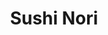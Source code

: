 ---
layout: place
title: "Sushi Nori"
permalink: /washington/seattle/sushi-nori.html
stateAbbr: WA
stateName: Washington
cityName: Seattle
seo:
  name: "Sushi Nori"
  type: Restaurant
  links: null
description: "Sushi Nori serves delicious sushi in Seattle, Washington. Try fresh Japanese dishes for a great dining experience. "
place_id: ChIJkTL4QFsVkFQR5q0QA13H2_E
photos:
  - name: >-
      places/ChIJkTL4QFsVkFQR5q0QA13H2_E/photos/AeeoHcKIKx-IzBJ1bgj5c9J-ThMrcg95ASAYpViLBpVYFvxtkT0Ezkw-dD8xuH-byAMt4BCnvppLFzSGWs28EV-mYM6_7snR8u2_OtWFPxOc5nfykBhqUaL6EKq4sZnU2pnKsxVF5lbqY1nn3aqDVNKAtMTZU8jpY40YecWISuR007XuNlNXurrRWtYCB0nTiN-LkDcnc5KA5lH1DTjx4QuP_f4sAr5HuXFxIC8WD0_SDZst3902lvvZOn4tQydDqfUZRNrRhz6YP72KauXqFohkMjHeD9wUPPqgqF05fymVdKngFw
    widthPx: 3024
    heightPx: 4032
    authorAttributions:
      - displayName: Sushi Nori
        uri: https://maps.google.com/maps/contrib/107736774663244955826
        photoUri: >-
          https://lh3.googleusercontent.com/a-/ALV-UjWJ909_0f_20yRzezr9McvC5cw1KxRJ9gw1zgwGqVbROGzqpWw=s100-p-k-no-mo
    flagContentUri: >-
      https://www.google.com/local/imagery/report/?cb_client=maps_api_places.places_api&image_key=!1e10!2sAF1QipNaSPDWG26Zy0Mj5TEMlW6CU2QvkJklhke2XN_S&hl=en-US
    googleMapsUri: >-
      https://www.google.com/maps/place//data=!3m4!1e2!3m2!1sAF1QipNaSPDWG26Zy0Mj5TEMlW6CU2QvkJklhke2XN_S!2e10!4m2!3m1!1s0x5490155b40f83291:0xf1dbc75d0310ade6
  - name: >-
      places/ChIJkTL4QFsVkFQR5q0QA13H2_E/photos/AeeoHcLVLrV8D2Ozlmrxe-XGgwO_RF6xHHGQo5yBHxX4gEBQp9LukiyEu-ocsJhvUExO34duLUyTsoWqB5xTg6f_3a3fVw5ZqsI5dRBQ1YWVbUj-SY8X8vmKn3TG4nOZCibjHA13j5K9wuvXZFTrPIQ8jMqa73B9CQw0NS8SOvQwfXOfVRN9LyxrOxvANySKCOOtQowNUGEH3InE138Xv8jnixTozPE5FYTQbT9sGTyAnb3pA3iQuMuBeoeA2TEikTo4WaR9ov1PbGanZ2Ku8qg2RNOyfCBF1AwBYLyOiijPSrZDoi8HrzmU00qyswqL1ZWzgkZ-2onp3loELESJJwF4l460V4z1u3kIhUlhwNDB_WJid-Q-gv-tTA9ZFwSa3auXFFPp8PQED8YS6t_Tivr-lQ6EEu-u602CdT8GCHfTmHqFGA
    widthPx: 3024
    heightPx: 4032
    authorAttributions:
      - displayName: Chunneath Kravanh
        uri: https://maps.google.com/maps/contrib/102302593176591377521
        photoUri: >-
          https://lh3.googleusercontent.com/a-/ALV-UjWgazO465KH8FU9K_9asmT4VGJ2Lb0bsnPXs6WJN0cAn6URz62F=s100-p-k-no-mo
    flagContentUri: >-
      https://www.google.com/local/imagery/report/?cb_client=maps_api_places.places_api&image_key=!1e10!2sCIHM0ogKEICAgMCIiqGRVA&hl=en-US
    googleMapsUri: >-
      https://www.google.com/maps/place//data=!3m4!1e2!3m2!1sCIHM0ogKEICAgMCIiqGRVA!2e10!4m2!3m1!1s0x5490155b40f83291:0xf1dbc75d0310ade6
  - name: >-
      places/ChIJkTL4QFsVkFQR5q0QA13H2_E/photos/AeeoHcLBDguIXSOfm0w1DrQt-6j6kJh7MhBOTK5Bq0mIyloDgaftnY46ppZgC0s4waWTxJn3P_AE6Qv-YUb_qYIOv1CT20A8NVxHvd2mh3_iCnLOm9S4DZmKDt68EU4QqFYOo-PeWQ71su_2M3_ZlcTDlIO5_RVYgxJQxqYX_ID0khHTULhpGykVW0CWfpmu0x-JG06QizkA7W9IPqjBxcybsEC_9kYbvA33nu7Ut0iugCapNdwuCQ-d5Ylh4kj3eTOc044Wltc5DwmGDIfMekjA_SBXM8cFON_sC1zL3WwlFjY0Cg
    widthPx: 1616
    heightPx: 1080
    authorAttributions:
      - displayName: Sushi Nori
        uri: https://maps.google.com/maps/contrib/107736774663244955826
        photoUri: >-
          https://lh3.googleusercontent.com/a-/ALV-UjWJ909_0f_20yRzezr9McvC5cw1KxRJ9gw1zgwGqVbROGzqpWw=s100-p-k-no-mo
    flagContentUri: >-
      https://www.google.com/local/imagery/report/?cb_client=maps_api_places.places_api&image_key=!1e10!2sAF1QipO75Ana3vfu2pT0jJDnFmFuCBeH0o9_MzALVnkl&hl=en-US
    googleMapsUri: >-
      https://www.google.com/maps/place//data=!3m4!1e2!3m2!1sAF1QipO75Ana3vfu2pT0jJDnFmFuCBeH0o9_MzALVnkl!2e10!4m2!3m1!1s0x5490155b40f83291:0xf1dbc75d0310ade6
  - name: >-
      places/ChIJkTL4QFsVkFQR5q0QA13H2_E/photos/AeeoHcIN-9HiHjBs4PTHfXMCv0FjuZhAtkfWRVcCXZm7qRhdazvBWgd1HsQiZUsbaQ_6-6SqodOkPMXdW2xXUHLWH8KMR95IIQ-L4wT-zIi4NQEijulR2yFU40YsWiimfXq9Of3sTOWCZF7Gzl0l-a0TPv35b7IxYWlirS1dq1rMndYCu7B5Nm0KzZQ879SDpwaGTrLIt9tQGDopd0s6MRVWZreK8BXQsTvYlnw32nLMo4Smka8rymiEyeM2jCgmZ2741fMDiEJAzlffKte7-f-VzRJLYeYgmqIjrl-xwqTfkaq6eXTosrL46lgTdcepAsDxILAouxhoxsjCqWi8fTGhDPZFb3lT7FG2w9VXYM8xOci6k3uqDYNyLvU1Anc6bcLTbae3my3UXZd_yDlTcJZooAQygIV5mhgNlCsry3xjTmM682TU
    widthPx: 4800
    heightPx: 3600
    authorAttributions:
      - displayName: Sophia Kim
        uri: https://maps.google.com/maps/contrib/101372249061167753778
        photoUri: >-
          https://lh3.googleusercontent.com/a/ACg8ocJAaXueS4wg4rx0Qw2gLkojM46zM4AZqL9eDe4SZt_QiOm6HA=s100-p-k-no-mo
    flagContentUri: >-
      https://www.google.com/local/imagery/report/?cb_client=maps_api_places.places_api&image_key=!1e10!2sCIHM0ogKEICAgMDIxIXLygE&hl=en-US
    googleMapsUri: >-
      https://www.google.com/maps/place//data=!3m4!1e2!3m2!1sCIHM0ogKEICAgMDIxIXLygE!2e10!4m2!3m1!1s0x5490155b40f83291:0xf1dbc75d0310ade6
  - name: >-
      places/ChIJkTL4QFsVkFQR5q0QA13H2_E/photos/AeeoHcIhX3sGOPB8uUPeKmr6Va7CxYNhLnA26-GHyMaaNNVux4_T3poi1PreNp1A5dOUXQIkkb_CxOXYpbgnFny0p_0kYxfRw0dSvrjGl51SFfTJuNHleG2vqoZoRIPQNOIcovBsfW2Jc9lYs7A6KIHMRecOY-JzX3ImYRFi0_ySIbZN3_BEcuncqoBRs94xBS82qqL9S0HqQ0vqg-GkGlx93HH-9YNktd9ovKGyDmrtwFMESIyL6AOO8OGYVvJ1gGKkS5BOKSK6AKzxr-Hin_R4PUXQVANKPQNy388nauHKZiOj73ufoC1c7N5KpJeUkaxXw8zf3R-Boyy7lTxFJwLjNzJkFmjLkn3uUX06NffLyeu5HgC8nbVqXG-qlxUFX09wuS30afHXtn_6CSTNfMdnq9xTFyT7NQEyDjC3nFi_rZQ3teiH
    widthPx: 4800
    heightPx: 3600
    authorAttributions:
      - displayName: hyt5168
        uri: https://maps.google.com/maps/contrib/116258063497492904062
        photoUri: >-
          https://lh3.googleusercontent.com/a/ACg8ocIgSGhFcwY6q6jm5ApTyoh-Pw96IpP2PUGRTX-g21vpoEpx3Q=s100-p-k-no-mo
    flagContentUri: >-
      https://www.google.com/local/imagery/report/?cb_client=maps_api_places.places_api&image_key=!1e10!2sCIHM0ogKEICAgMCA8ZDaywE&hl=en-US
    googleMapsUri: >-
      https://www.google.com/maps/place//data=!3m4!1e2!3m2!1sCIHM0ogKEICAgMCA8ZDaywE!2e10!4m2!3m1!1s0x5490155b40f83291:0xf1dbc75d0310ade6
  - name: >-
      places/ChIJkTL4QFsVkFQR5q0QA13H2_E/photos/AeeoHcKJFudbIXrSpCoAi8sDmR7rcMJ966os7Br-EfVHOpYMaPhuxw3hu6883e8L8xgDjS0yuhOwUmsolGDjUXLDq95C1fR00wqAqWS70jIRGBB6WRL2NdWAxZ_1LmtEgQ-qG-gi4nkmal4MEcXD_--0TTSo3ZsZFA3nBsSXxui8a-hacKVImAFbZXrbOtwKC_iXPwYr4nRzAXAdIDjWhLoRZSRiYzYt-a8TM1KujbPUQHHqEF1P-qrLNUXyIaDGD-aNDIEzVAW3CWqLuIbXpp_iCnjMXW2kujCx69zUwNFBXr0MjFoKPo8A3qRt_ly58UCxlnd7iOzVYsOdjf_O1A4dFdXJDOjVjsXJhd2-Sz0dDY1vKP7KUPUymhKtmUA5RlF0FeyXj6U1BMgA2lD8kinnvhD1FWVTHOouf6qSe8-M74aYWys
    widthPx: 4032
    heightPx: 3024
    authorAttributions:
      - displayName: hyt5168
        uri: https://maps.google.com/maps/contrib/116258063497492904062
        photoUri: >-
          https://lh3.googleusercontent.com/a/ACg8ocIgSGhFcwY6q6jm5ApTyoh-Pw96IpP2PUGRTX-g21vpoEpx3Q=s100-p-k-no-mo
    flagContentUri: >-
      https://www.google.com/local/imagery/report/?cb_client=maps_api_places.places_api&image_key=!1e10!2sCIHM0ogKEICAgMCA8ZDaqwE&hl=en-US
    googleMapsUri: >-
      https://www.google.com/maps/place//data=!3m4!1e2!3m2!1sCIHM0ogKEICAgMCA8ZDaqwE!2e10!4m2!3m1!1s0x5490155b40f83291:0xf1dbc75d0310ade6
  - name: >-
      places/ChIJkTL4QFsVkFQR5q0QA13H2_E/photos/AeeoHcKMMypX6Bjx_M9Z7NjwSmYEo5zS5jQHeo-0Iz-yjzuOpfpg-pF93QNZbRKm727UpofrOTl-oaRS4lvoxAF-XAAuKQzbhiiTMoy6kZq_AW_f4_S__kmU3aSFnZ_dIaPjDCDI16qET93MIUQNRbCM8B48VS6WCKBUGhF6pwqXMRD8Fn4_YGxQcZxkL_fTmuv1yPiDOUe7lCtCQGrnPZPTNMfd7p_VVvfZSRAIJKbIOJUldKVJKGFi6BpDrG2NNKdXVFB9FTs1819_U235jBzy74D21OY43jLC3IXb4VLZMvZACJweEMsI1k7TPl8UZGFM74CLZv3WG6aH79e1iXY1LLf04pywBACXz_K2kccnkRC3ozySgDat_6zeqK3_K4-SzKn41To73w4ZIVZR7YHoRkandk8G76PEIFxZGB-xkBo0-w
    widthPx: 4800
    heightPx: 2700
    authorAttributions:
      - displayName: Cartier Nguyen
        uri: https://maps.google.com/maps/contrib/114891733831331946756
        photoUri: >-
          https://lh3.googleusercontent.com/a/ACg8ocIiFrta6BCBVlWWDCiOlOm0NgR3JlAW1aCvRbVftI6de9ANgw=s100-p-k-no-mo
    flagContentUri: >-
      https://www.google.com/local/imagery/report/?cb_client=maps_api_places.places_api&image_key=!1e10!2sCIHM0ogKEICAgMCgm7eSZQ&hl=en-US
    googleMapsUri: >-
      https://www.google.com/maps/place//data=!3m4!1e2!3m2!1sCIHM0ogKEICAgMCgm7eSZQ!2e10!4m2!3m1!1s0x5490155b40f83291:0xf1dbc75d0310ade6
  - name: >-
      places/ChIJkTL4QFsVkFQR5q0QA13H2_E/photos/AeeoHcJo7GhSxWE86t5E-CvlCZdsO4V-tv-lRVeJuAeW9SDbAdc8IrgnJE7RH5iNk28_uy3u36Zg7Vxh_gisL5J2EsDivN5ORg3g84x6ZPCxkxbWG9ZWfWvyAFEw0G8kp55n31g9QfBGPsa_7WtCYhv-CygaSfoRyoU58uhERWwp4xAzVNcd4YFZEWZ9dR1EIC_h8XjA8tJNJQ0_N3C5xYUkOpQ57lSPhlZNbaiIktg--5tA1dxnit5hGYrKZ62N9I2utQzCXF1763x75KW9BW7_kt6lWgfYLQb45OztADCJqUpqvQZ2hVr67g_39o1bHmsfze5dW3YwZ5TJbb1lfalrTxhUI9Mtjm3RTm8Z_tH5-mPyZxNJ-C80JXEq-Zx8uzw631oQIrdYGqgDgnofxfWHG1LReLW69zLp85RWUBDrrr0UWg
    widthPx: 4032
    heightPx: 3024
    authorAttributions:
      - displayName: Keng SS
        uri: https://maps.google.com/maps/contrib/112496984022399191215
        photoUri: >-
          https://lh3.googleusercontent.com/a-/ALV-UjXN4S26G0MU0EzwnXw5cMndOAjFRuX0LX2VG_FYdUt967WL4E5pXQ=s100-p-k-no-mo
    flagContentUri: >-
      https://www.google.com/local/imagery/report/?cb_client=maps_api_places.places_api&image_key=!1e10!2sCIHM0ogKEICAgMCwh4bBOA&hl=en-US
    googleMapsUri: >-
      https://www.google.com/maps/place//data=!3m4!1e2!3m2!1sCIHM0ogKEICAgMCwh4bBOA!2e10!4m2!3m1!1s0x5490155b40f83291:0xf1dbc75d0310ade6
  - name: >-
      places/ChIJkTL4QFsVkFQR5q0QA13H2_E/photos/AeeoHcLy2D8Vk5TmfpDznyuwtgz-PnyDu-8JxO-CTQvFAHkMg3QnXz3_4bYMchkhAY4etjNUfyKj_IvJfsii8UCHgv3zLsQ_-RcP7_EE5fvC8swCTR0LsHnG1sEfsHfbALTDQe89F1n8lLaIkSqZKS0AG_PUsqmYZalgv469vNFOG6Wfh_xE0tePvCpcwJ67WGOBmO6RvC8dHeYkMOYnUnvM3U5HjxOpdX2kZ-DgSRIRrBZFMLJqirN7AtiZE4t_hAVhRyh6EUAaLTskaQqPIoPHiIma0AqxcXmL8RMe0GQRDhp6YGHNEbBJ3gEwozD0A1lkZebxX0Jfzc8FxVN0UkZ_hYPIdG_qqE9E9kwoKLmtkwegzjn53Ilf48LVagNjU4GZn3zlS1m5b7SU5uCT1iAkRDb3qXxz3chksZ7f2d42MMr9QA
    widthPx: 4032
    heightPx: 3024
    authorAttributions:
      - displayName: Keng SS
        uri: https://maps.google.com/maps/contrib/112496984022399191215
        photoUri: >-
          https://lh3.googleusercontent.com/a-/ALV-UjXN4S26G0MU0EzwnXw5cMndOAjFRuX0LX2VG_FYdUt967WL4E5pXQ=s100-p-k-no-mo
    flagContentUri: >-
      https://www.google.com/local/imagery/report/?cb_client=maps_api_places.places_api&image_key=!1e10!2sCIHM0ogKEICAgMCwh4bBeA&hl=en-US
    googleMapsUri: >-
      https://www.google.com/maps/place//data=!3m4!1e2!3m2!1sCIHM0ogKEICAgMCwh4bBeA!2e10!4m2!3m1!1s0x5490155b40f83291:0xf1dbc75d0310ade6
  - name: >-
      places/ChIJkTL4QFsVkFQR5q0QA13H2_E/photos/AeeoHcIsQxHgncd98cV_VxVtEYXAw6YT0JudwAlb3S14NG7lVmQ5raexYo6gp14mhj1hPymGwR-A4fyUcHGNRFz-jZ4cnRzVWmKhHPMxOpYlsaNFYOK-0Jp7Wg6UAwOx0H3a9i_iQzr7r7JtW8enb-Dd2tp73DrTbqTohZ_oXhQLDvC57saX7sOQ2EV281QGed4mYf-56XVYpCyNCdjDqXcc1uWrM66AIfZitBGQk-_Oo--wClcczTBeBL1DkR4X85MpiRL3YiDTFL2_uteSfdzHlHDYJN4kXd82n0BfZxxPad__oUjccLIVnFTeFtqM6LwRmtlgLeK51i6GKcrWexhlTpyJ-2oVtbWr7xYLKvQLBgngpMitdgSrGr8p_e5qzO7uyKAQ3DrU4RCE5CEVsz3gBdQJCll8dhuZqqZu6n0_YBpRj2k_
    widthPx: 4800
    heightPx: 3600
    authorAttributions:
      - displayName: hyt5168
        uri: https://maps.google.com/maps/contrib/116258063497492904062
        photoUri: >-
          https://lh3.googleusercontent.com/a/ACg8ocIgSGhFcwY6q6jm5ApTyoh-Pw96IpP2PUGRTX-g21vpoEpx3Q=s100-p-k-no-mo
    flagContentUri: >-
      https://www.google.com/local/imagery/report/?cb_client=maps_api_places.places_api&image_key=!1e10!2sCIHM0ogKEICAgMCA8ZDaiwE&hl=en-US
    googleMapsUri: >-
      https://www.google.com/maps/place//data=!3m4!1e2!3m2!1sCIHM0ogKEICAgMCA8ZDaiwE!2e10!4m2!3m1!1s0x5490155b40f83291:0xf1dbc75d0310ade6
address: 2366 Eastlake Ave E Suite 101, Seattle, WA 98102, USA
street: 2366 Eastlake Ave E Suite 101
city: Seattle
state: WA
zip: '98102'
country: USA
neighborhood: Eastlake
latitude: '47.641735'
longitude: '-122.325641'
accessibility_options:
  wheelchairAccessibleEntrance: true
  wheelchairAccessibleRestroom: true
business_status: OPERATIONAL
name: Sushi Nori
google_maps_links:
  directionsUri: >-
    https://www.google.com/maps/dir//''/data=!4m7!4m6!1m1!4e2!1m2!1m1!1s0x5490155b40f83291:0xf1dbc75d0310ade6!3e0
  placeUri: https://maps.google.com/?cid=17427742385337576934
  writeAReviewUri: >-
    https://www.google.com/maps/place//data=!4m3!3m2!1s0x5490155b40f83291:0xf1dbc75d0310ade6!12e1
  reviewsUri: >-
    https://www.google.com/maps/place//data=!4m4!3m3!1s0x5490155b40f83291:0xf1dbc75d0310ade6!9m1!1b1
  photosUri: >-
    https://www.google.com/maps/place//data=!4m3!3m2!1s0x5490155b40f83291:0xf1dbc75d0310ade6!10e5
primary_type: Sushi Restaurant
opening_hours:
  regular: null
  current: null
secondary_opening_hours:
  regular:
    weekdayDescriptions: null
    type: null
  current:
    weekdayDescriptions: null
    type: null
phone: null
price_level: null
price_range: null
rating: null
rating_count: 0
website: null
reviews: null
parking_options: null
payment_options: null
allow_dogs: null
curbside_pickup: null
delivery: null
dine_in: null
good_for_children: null
good_for_groups: null
good_for_sports: null
live_music: null
menu_for_children: null
outdoor_seating: null
reservable: null
restroom: null
serves_beer: null
serves_breakfast: null
serves_brunch: null
serves_cocktails: null
serves_coffee: null
serves_dinner: null
serves_dessert: null
serves_lunch: null
serves_vegetarian_food: null
serves_wine: null
takeout: null
update_category: essentials
summary: null

---